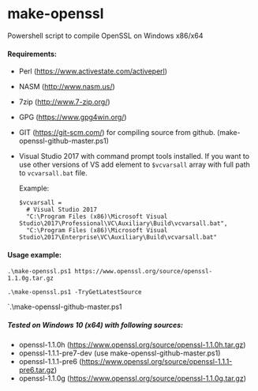 # make-openssl
Powershell script to compile OpenSSL on Windows x86/x64

#### Requirements:
- Perl (https://www.activestate.com/activeperl)
- NASM (http://www.nasm.us/)
- 7zip (http://www.7-zip.org/)
- GPG (https://www.gpg4win.org/)
- GIT (https://git-scm.com/) for compiling source from github. (make-openssl-github-master.ps1)  

- Visual Studio 2017 with command prompt tools installed.
  If you want to use other versions of VS add element to `$vcvarsall` array with full path to `vcvarsall.bat` file.

  Example:
  ```
  $vcvarsall =
    # Visual Studio 2017
    "C:\Program Files (x86)\Microsoft Visual Studio\2017\Professional\VC\Auxiliary\Build\vcvarsall.bat",
    "C:\Program Files (x86)\Microsoft Visual Studio\2017\Enterprise\VC\Auxiliary\Build\vcvarsall.bat"
  ```      

#### Usage example:
  `.\make-openssl.ps1 https://www.openssl.org/source/openssl-1.1.0g.tar.gz`

  `.\make-openssl.ps1 -TryGetLatestSource`

  `.\make-openssl-github-master.ps1

##### Tested on Windows 10 (x64) with following sources:
- openssl-1.1.0h (https://www.openssl.org/source/openssl-1.1.0h.tar.gz)
- openssl-1.1.1-pre7-dev (use make-openssl-github-master.ps1)
- openssl-1.1.1-pre6 (https://www.openssl.org/source/openssl-1.1.1-pre6.tar.gz)
- openssl-1.1.0g (https://www.openssl.org/source/openssl-1.1.0g.tar.gz)
